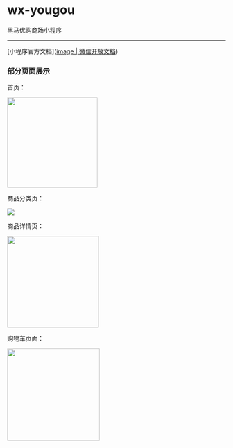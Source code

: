 # wx-yougou

黑马优购商场小程序

---

[小程序官方文档]([image | 微信开放文档](https://developers.weixin.qq.com/miniprogram/dev/component/image.html))

### 部分页面展示

首页：

<img src="file:///Users/zhengliangyin/Library/Application%20Support/marktext/images/2022-04-03-03-23-39-image.png" title="" alt="" width="208">

商品分类页：

![](/Users/zhengliangyin/Library/Application%20Support/marktext/images/2022-04-03-03-25-59-image.png)

商品详情页：

<img src="file:///Users/zhengliangyin/Library/Application%20Support/marktext/images/2022-04-03-03-22-59-image.png" title="" alt="" width="211">

购物车页面：

<img src="file:///Users/zhengliangyin/Library/Application%20Support/marktext/images/2022-04-03-03-25-15-image.png" title="" alt="" width="213">
